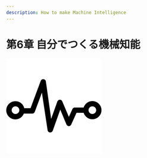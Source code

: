 ```yaml
---
description: How to make Machine Intelligence
---
```


# 第6章 自分でつくる機械知能

![Chapter-6](../.gitbook/assets/pulse.png)



